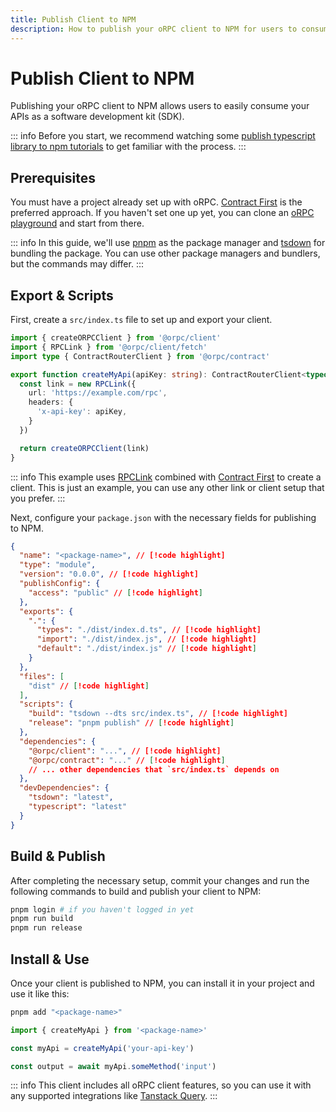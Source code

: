 ```yaml
---
title: Publish Client to NPM
description: How to publish your oRPC client to NPM for users to consume your APIs as an SDK.
---
```


# Publish Client to NPM

Publishing your oRPC client to NPM allows users to easily consume your APIs as a software development kit (SDK).

::: info
Before you start, we recommend watching some [publish typescript library to npm tutorials](https://www.youtube.com/results?search_query=publish+typescript+library+to+npm) to get familiar with the process.
:::

## Prerequisites

You must have a project already set up with oRPC. [Contract First](/docs/contract-first/define-contract) is the preferred approach. If you haven't set one up yet, you can clone an [oRPC playground](/docs/playgrounds) and start from there.

::: info
In this guide, we'll use [pnpm](https://pnpm.io/) as the package manager and [tsdown](https://tsdown.dev/) for bundling the package. You can use other package managers and bundlers, but the commands may differ.
:::

## Export & Scripts

First, create a `src/index.ts` file to set up and export your client.

```ts [src/index.ts]
import { createORPCClient } from '@orpc/client'
import { RPCLink } from '@orpc/client/fetch'
import type { ContractRouterClient } from '@orpc/contract'

export function createMyApi(apiKey: string): ContractRouterClient<typeof contract> {
  const link = new RPCLink({
    url: 'https://example.com/rpc',
    headers: {
      'x-api-key': apiKey,
    }
  })

  return createORPCClient(link)
}
```

::: info
This example uses [RPCLink](/docs/client/rpc-link) combined with [Contract First](/docs/contract-first/define-contract) to create a client. This is just an example, you can use any other link or client setup that you prefer.
:::

Next, configure your `package.json` with the necessary fields for publishing to NPM.

```json [package.json]
{
  "name": "<package-name>", // [!code highlight]
  "type": "module",
  "version": "0.0.0", // [!code highlight]
  "publishConfig": {
    "access": "public" // [!code highlight]
  },
  "exports": {
    ".": {
      "types": "./dist/index.d.ts", // [!code highlight]
      "import": "./dist/index.js", // [!code highlight]
      "default": "./dist/index.js" // [!code highlight]
    }
  },
  "files": [
    "dist" // [!code highlight]
  ],
  "scripts": {
    "build": "tsdown --dts src/index.ts", // [!code highlight]
    "release": "pnpm publish" // [!code highlight]
  },
  "dependencies": {
    "@orpc/client": "...", // [!code highlight]
    "@orpc/contract": "..." // [!code highlight]
    // ... other dependencies that `src/index.ts` depends on
  },
  "devDependencies": {
    "tsdown": "latest",
    "typescript": "latest"
  }
}
```

## Build & Publish

After completing the necessary setup, commit your changes and run the following commands to build and publish your client to NPM:

```bash
pnpm login # if you haven't logged in yet
pnpm run build
pnpm run release
```

## Install & Use

Once your client is published to NPM, you can install it in your project and use it like this:

```bash
pnpm add "<package-name>"
```

```ts [example.ts]
import { createMyApi } from '<package-name>'

const myApi = createMyApi('your-api-key')

const output = await myApi.someMethod('input')
```

::: info
This client includes all oRPC client features, so you can use it with any supported integrations like [Tanstack Query](/docs/integrations/tanstack-query).
:::
